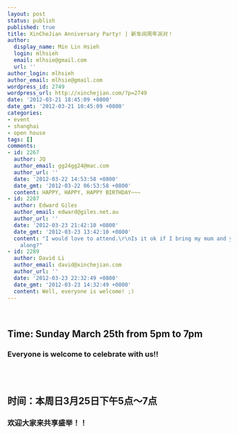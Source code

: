 ```yaml
---
layout: post
status: publish
published: true
title: XinCheJian Anniversary Party! | 新车间周年派对！
author:
  display_name: Min Lin Hsieh
  login: mlhsieh
  email: mlhsie@gmail.com
  url: ''
author_login: mlhsieh
author_email: mlhsie@gmail.com
wordpress_id: 2749
wordpress_url: http://xinchejian.com/?p=2749
date: '2012-03-21 18:45:09 +0800'
date_gmt: '2012-03-21 10:45:09 +0800'
categories:
- event
- shanghai
- open house
tags: []
comments:
- id: 2267
  author: JQ
  author_email: gg24gg24@mac.com
  author_url: ''
  date: '2012-03-22 14:53:58 +0800'
  date_gmt: '2012-03-22 06:53:58 +0800'
  content: HAPPY, HAPPY, HAPPY BIRTHDAY~~~
- id: 2287
  author: Edward Giles
  author_email: edward@giles.net.au
  author_url: ''
  date: '2012-03-23 21:42:10 +0800'
  date_gmt: '2012-03-23 13:42:10 +0800'
  content: "I would love to attend.\r\nIs it ok if I bring my mum and younger brother
    along?"
- id: 2289
  author: David Li
  author_email: david@xinchejian.com
  author_url: ''
  date: '2012-03-23 22:32:49 +0800'
  date_gmt: '2012-03-23 14:32:49 +0800'
  content: Well, everyone is welcome! ;)
---
```

<p><!--:en--><br />
<h2 id="event_title-119">Time: Sunday March 25th from 5pm to 7pm</h2></p>
<div>
<h3>Everyone is welcome to celebrate with us!!</h3><br />
</div><!--:--><!--:zh--><br />
<h2 id="event_title-119">时间：本周日3月25日下午5点～7点</h2></p>
<div>
<h3>欢迎大家来共享盛举！！</h3></p>
<h3></h3><br />
</div><!--:--></p>
